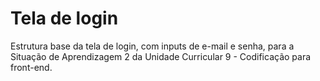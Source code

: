 # Tela de login

Estrutura base da tela de login, com inputs de e-mail e senha, para a Situação de Aprendizagem 2 da Unidade Curricular 9 - Codificação para front-end.
